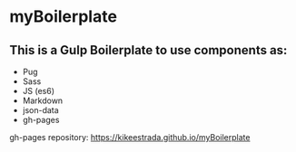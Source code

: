 # myBoilerplate

## This is a Gulp Boilerplate to use components as:

* Pug
* Sass
* JS (es6)
* Markdown
* json-data
* gh-pages

gh-pages repository: https://kikeestrada.github.io/myBoilerplate
